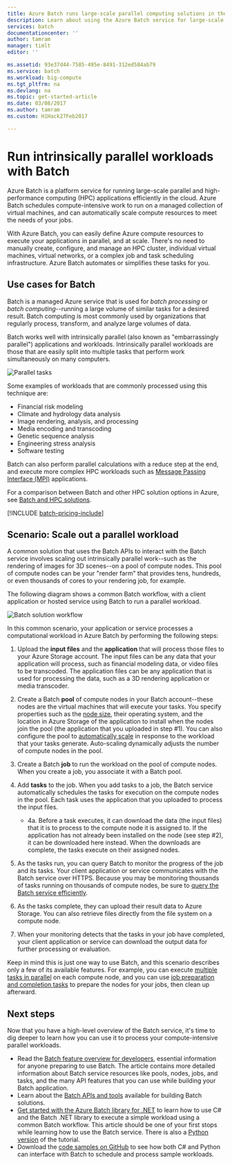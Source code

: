 ```yaml
---
title: Azure Batch runs large-scale parallel computing solutions in the cloud | Microsoft Docs
description: Learn about using the Azure Batch service for large-scale parallel and HPC workloads
services: batch
documentationcenter: ''
author: tamram
manager: timlt
editor: ''

ms.assetid: 93e37d44-7585-495e-8491-312ed584ab79
ms.service: batch
ms.workload: big-compute
ms.tgt_pltfrm: na
ms.devlang: na
ms.topic: get-started-article
ms.date: 03/08/2017
ms.author: tamram
ms.custom: H1Hack27Feb2017

---
```

# Run intrinsically parallel workloads with Batch

Azure Batch is a platform service for running large-scale parallel and high-performance computing (HPC) applications efficiently in the cloud. Azure Batch schedules compute-intensive work to run on a managed collection of virtual machines, and can automatically scale compute resources to meet the needs of your jobs.

With Azure Batch, you can easily define Azure compute resources to execute your applications in parallel, and at scale. There's no need to manually create, configure, and manage an HPC cluster, individual virtual machines, virtual networks, or a complex job and task scheduling infrastructure. Azure Batch automates or simplifies these tasks for you.

## Use cases for Batch
Batch is a managed Azure service that is used for *batch processing* or *batch computing*--running a large volume of similar tasks for a desired result. Batch computing is most commonly used by organizations that regularly process, transform, and analyze large volumes of data.

Batch works well with intrinsically parallel (also known as "embarrassingly parallel") applications and workloads. Intrinsically parallel workloads are those that are easily split into multiple tasks that perform work simultaneously on many computers.

![Parallel tasks][1]<br/>

Some examples of workloads that are commonly processed using this technique are:

- Financial risk modeling
- Climate and hydrology data analysis
- Image rendering, analysis, and processing
- Media encoding and transcoding
- Genetic sequence analysis
- Engineering stress analysis
- Software testing

Batch can also perform parallel calculations with a reduce step at the end, and execute more complex HPC workloads such as [Message Passing Interface (MPI)](batch-mpi.md) applications.

For a comparison between Batch and other HPC solution options in Azure, see [Batch and HPC solutions](batch-hpc-solutions.md).

[!INCLUDE [batch-pricing-include](../../includes/batch-pricing-include.md)]

## Scenario: Scale out a parallel workload
A common solution that uses the Batch APIs to interact with the Batch service involves scaling out intrinsically parallel work--such as the rendering of images for 3D scenes--on a pool of compute nodes. This pool of compute nodes can be your "render farm" that provides tens, hundreds, or even thousands of cores to your rendering job, for example.

The following diagram shows a common Batch workflow, with a client application or hosted service using Batch to run a parallel workload.

![Batch solution workflow][2]

In this common scenario, your application or service processes a computational workload in Azure Batch by performing the following steps:

1. Upload the **input files** and the **application** that will process those files to your Azure Storage account. The input files can be any data that your application will process, such as financial modeling data, or video files to be transcoded. The application files can be any application that is used for processing the data, such as a 3D rendering application or media transcoder.
2. Create a Batch **pool** of compute nodes in your Batch account--these nodes are the virtual machines that will execute your tasks. You specify properties such as the [node size](../cloud-services/cloud-services-sizes-specs.md), their operating system, and the location in Azure Storage of the application to install when the nodes join the pool (the application that you uploaded in step #1). You can also configure the pool to [automatically scale](batch-automatic-scaling.md) in response to the workload that your tasks generate. Auto-scaling dynamically adjusts the number of compute nodes in the pool.
3. Create a Batch **job** to run the workload on the pool of compute nodes. When you create a job, you associate it with a Batch pool.
4. Add **tasks** to the job. When you add tasks to a job, the Batch service automatically schedules the tasks for execution on the compute nodes in the pool. Each task uses the application that you uploaded to process the input files.
   
   - 4a. Before a task executes, it can download the data (the input files) that it is to process to the compute node it is assigned to. If the application has not already been installed on the node (see step #2), it can be downloaded here instead. When the downloads are complete, the tasks execute on their assigned nodes.
5. As the tasks run, you can query Batch to monitor the progress of the job and its tasks. Your client application or service communicates with the Batch service over HTTPS. Because you may be monitoring thousands of tasks running on thousands of compute nodes, be sure to [query the Batch service efficiently](batch-efficient-list-queries.md).
6. As the tasks complete, they can upload their result data to Azure Storage. You can also retrieve files directly from the file system on a compute node.
7. When your monitoring detects that the tasks in your job have completed, your client application or service can download the output data for further processing or evaluation.

Keep in mind this is just one way to use Batch, and this scenario describes only a few of its available features. For example, you can execute [multiple tasks in parallel](batch-parallel-node-tasks.md) on each compute node, and you can use [job preparation and completion tasks](batch-job-prep-release.md) to prepare the nodes for your jobs, then clean up afterward.

## Next steps
Now that you have a high-level overview of the Batch service, it's time to dig deeper to learn how you can use it to process your compute-intensive parallel workloads.

- Read the [Batch feature overview for developers](batch-api-basics.md), essential information for anyone preparing to use Batch. The article contains more detailed information about Batch service resources like pools, nodes, jobs, and tasks, and the many API features that you can use while building your Batch application.
- Learn about the [Batch APIs and tools](batch-apis-tools.md) available for building Batch solutions.
- [Get started with the Azure Batch library for .NET](batch-dotnet-get-started.md) to learn how to use C# and the Batch .NET library to execute a simple workload using a common Batch workflow. This article should be one of your first stops while learning how to use the Batch service. There is also a [Python version](batch-python-tutorial.md) of the tutorial.
- Download the [code samples on GitHub][github_samples] to see how both C# and Python can interface with Batch to schedule and process sample workloads.

[github_samples]: https://github.com/Azure/azure-batch-samples

[1]: ./media/batch-technical-overview/tech_overview_01.png
[2]: ./media/batch-technical-overview/tech_overview_02.png

